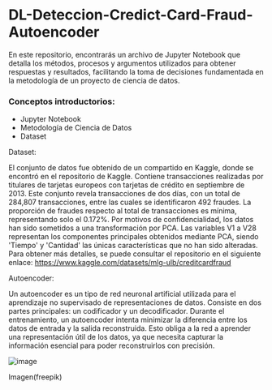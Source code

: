 # DL-Deteccion-Credict-Card-Fraud-Autoencoder

En este repositorio, encontrarás un archivo de Jupyter Notebook que detalla los métodos, procesos y argumentos utilizados para obtener respuestas y resultados, facilitando la toma de decisiones fundamentada en la metodología de un proyecto de ciencia de datos.

### Conceptos introductorios:
* Jupyter Notebook
* Metodología de Ciencia de Datos
* Dataset

Dataset: 

El conjunto de datos fue obtenido de un compartido en Kaggle, donde se encontró en el repositorio de Kaggle. Contiene transacciones realizadas por titulares de tarjetas europeos con tarjetas de crédito en septiembre de 2013. Este conjunto revela transacciones de dos días, con un total de 284,807 transacciones, entre las cuales se identificaron 492 fraudes. La proporción de fraudes respecto al total de transacciones es mínima, representando solo el 0.172%. Por motivos de confidencialidad, los datos han sido sometidos a una transformación por PCA. Las variables V1 a V28 representan los componentes principales obtenidos mediante PCA, siendo 'Tiempo' y 'Cantidad' las únicas características que no han sido alteradas. Para obtener más detalles, se puede consultar el repositorio en el siguiente enlace: https://www.kaggle.com/datasets/mlg-ulb/creditcardfraud

Autoencoder:

Un autoencoder es un tipo de red neuronal artificial utilizada para el aprendizaje no supervisado de representaciones de datos. Consiste en dos partes principales: un codificador y un decodificador.
Durante el entrenamiento, un autoencoder intenta minimizar la diferencia entre los datos de entrada y la salida reconstruida. Esto obliga a la red a aprender una representación útil de los datos, ya que necesita capturar la información esencial para poder reconstruirlos con precisión.

![image](https://github.com/JessicaChepe/DL-Deteccion-Credict-Card-Fraud-Autoencoder/assets/104339906/00b15f53-f539-4cc8-89cc-82d2827adb17)

Imagen(freepik)
